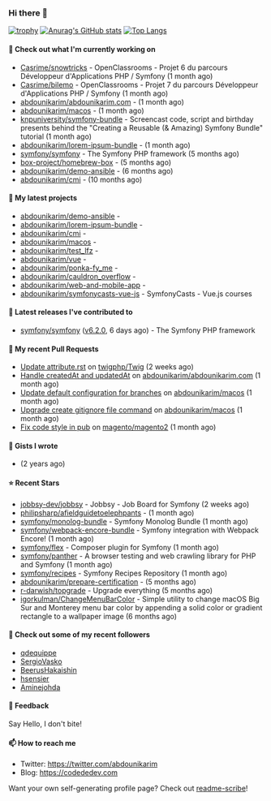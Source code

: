 ### Hi there 👋

[![trophy](https://github-profile-trophy.vercel.app/?username=abdounikarim&theme=onestar&row=1&column=7&no-frame=true&margin-w=13)](https://github.com/ryo-ma/github-profile-trophy)
[![Anurag's GitHub stats](https://github-readme-stats.vercel.app/api?username=abdounikarim&show_icons=true&theme=dark&count_private=true&hide_border=true)](https://github.com/anuraghazra/github-readme-stats)
[![Top Langs](https://github-readme-stats.vercel.app/api/top-langs/?username=abdounikarim&langs_count=8&layout=compact&theme=dark&hide_border=true)](https://github.com/anuraghazra/github-readme-stats)

#### 👷 Check out what I'm currently working on

- [Casrime/snowtricks](https://github.com/Casrime/snowtricks) - OpenClassrooms - Projet 6 du parcours Développeur d&#39;Applications PHP / Symfony (1 month ago)
- [Casrime/bilemo](https://github.com/Casrime/bilemo) - OpenClassrooms - Projet 7 du parcours Développeur d&#39;Applications PHP / Symfony (1 month ago)
- [abdounikarim/abdounikarim.com](https://github.com/abdounikarim/abdounikarim.com) -  (1 month ago)
- [abdounikarim/macos](https://github.com/abdounikarim/macos) -  (1 month ago)
- [knpuniversity/symfony-bundle](https://github.com/knpuniversity/symfony-bundle) - Screencast code, script and birthday presents behind the &#34;Creating a Reusable (&amp; Amazing) Symfony Bundle&#34; tutorial (1 month ago)
- [abdounikarim/lorem-ipsum-bundle](https://github.com/abdounikarim/lorem-ipsum-bundle) -  (1 month ago)
- [symfony/symfony](https://github.com/symfony/symfony) - The Symfony PHP framework (5 months ago)
- [box-project/homebrew-box](https://github.com/box-project/homebrew-box) -  (5 months ago)
- [abdounikarim/demo-ansible](https://github.com/abdounikarim/demo-ansible) -  (6 months ago)
- [abdounikarim/cmi](https://github.com/abdounikarim/cmi) -  (10 months ago)

#### 🌱 My latest projects

- [abdounikarim/demo-ansible](https://github.com/abdounikarim/demo-ansible) - 
- [abdounikarim/lorem-ipsum-bundle](https://github.com/abdounikarim/lorem-ipsum-bundle) - 
- [abdounikarim/cmi](https://github.com/abdounikarim/cmi) - 
- [abdounikarim/macos](https://github.com/abdounikarim/macos) - 
- [abdounikarim/test_lfz](https://github.com/abdounikarim/test_lfz) - 
- [abdounikarim/vue](https://github.com/abdounikarim/vue) - 
- [abdounikarim/ponka-fy_me](https://github.com/abdounikarim/ponka-fy_me) - 
- [abdounikarim/cauldron_overflow](https://github.com/abdounikarim/cauldron_overflow) - 
- [abdounikarim/web-and-mobile-app](https://github.com/abdounikarim/web-and-mobile-app) - 
- [abdounikarim/symfonycasts-vue-js](https://github.com/abdounikarim/symfonycasts-vue-js) - SymfonyCasts - Vue.js courses

#### 🔭 Latest releases I've contributed to

- [symfony/symfony](https://github.com/symfony/symfony) ([v6.2.0](https://github.com/symfony/symfony/releases/tag/v6.2.0), 6 days ago) - The Symfony PHP framework

#### 🔨 My recent Pull Requests

- [Update attribute.rst](https://github.com/twigphp/Twig/pull/3775) on [twigphp/Twig](https://github.com/twigphp/Twig) (2 weeks ago)
- [Handle createdAt and updatedAt](https://github.com/abdounikarim/abdounikarim.com/pull/173) on [abdounikarim/abdounikarim.com](https://github.com/abdounikarim/abdounikarim.com) (1 month ago)
- [Update default configuration for branches](https://github.com/abdounikarim/macos/pull/4) on [abdounikarim/macos](https://github.com/abdounikarim/macos) (1 month ago)
- [Upgrade create gitignore file command](https://github.com/abdounikarim/macos/pull/3) on [abdounikarim/macos](https://github.com/abdounikarim/macos) (1 month ago)
- [Fix code style in pub](https://github.com/magento/magento2/pull/36359) on [magento/magento2](https://github.com/magento/magento2) (1 month ago)

#### 📓 Gists I wrote

- [](https://gist.github.com/b237278802559acb0bcf1e2516ba718e) (2 years ago)

#### ⭐ Recent Stars

- [jobbsy-dev/jobbsy](https://github.com/jobbsy-dev/jobbsy) - Jobbsy - Job Board for Symfony (2 weeks ago)
- [philipsharp/afieldguidetoelephpants](https://github.com/philipsharp/afieldguidetoelephpants) -  (1 month ago)
- [symfony/monolog-bundle](https://github.com/symfony/monolog-bundle) - Symfony Monolog Bundle (1 month ago)
- [symfony/webpack-encore-bundle](https://github.com/symfony/webpack-encore-bundle) - Symfony integration with Webpack Encore! (1 month ago)
- [symfony/flex](https://github.com/symfony/flex) - Composer plugin for Symfony (1 month ago)
- [symfony/panther](https://github.com/symfony/panther) - A browser testing and web crawling library for PHP and Symfony (1 month ago)
- [symfony/recipes](https://github.com/symfony/recipes) - Symfony Recipes Repository (1 month ago)
- [abdounikarim/prepare-certification](https://github.com/abdounikarim/prepare-certification) -  (5 months ago)
- [r-darwish/topgrade](https://github.com/r-darwish/topgrade) - Upgrade everything (5 months ago)
- [igorkulman/ChangeMenuBarColor](https://github.com/igorkulman/ChangeMenuBarColor) - Simple utility to change macOS Big Sur and Monterey menu bar color by appending a solid color or gradient rectangle to a wallpaper image (6 months ago)

#### 👯 Check out some of my recent followers

- [qdequippe](https://github.com/qdequippe)
- [SergioVasko](https://github.com/SergioVasko)
- [BeerusHakaishin](https://github.com/BeerusHakaishin)
- [hsensier](https://github.com/hsensier)
- [Aminejohda](https://github.com/Aminejohda)

#### 💬 Feedback

Say Hello, I don't bite!

#### 📫 How to reach me

- Twitter: https://twitter.com/abdounikarim
- Blog: https://codededev.com

Want your own self-generating profile page? Check out [readme-scribe](https://github.com/muesli/readme-scribe)!

